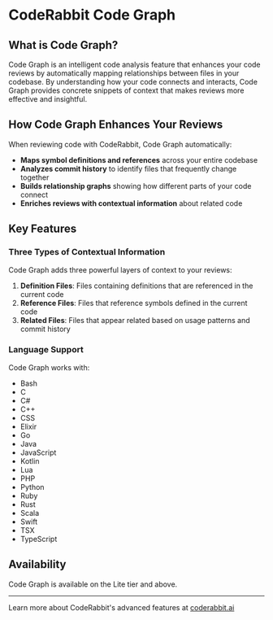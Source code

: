 # CodeRabbit Code Graph

## What is Code Graph?

Code Graph is an intelligent code analysis feature that enhances your code reviews by automatically mapping relationships between files in your codebase. By
understanding how your code connects and interacts, Code Graph provides concrete snippets of context that makes reviews more effective and insightful.

## How Code Graph Enhances Your Reviews

When reviewing code with CodeRabbit, Code Graph automatically:

- **Maps symbol definitions and references** across your entire codebase
- **Analyzes commit history** to identify files that frequently change together
- **Builds relationship graphs** showing how different parts of your code connect
- **Enriches reviews with contextual information** about related code

## Key Features

### Three Types of Contextual Information

Code Graph adds three powerful layers of context to your reviews:

1. **Definition Files**: Files containing definitions that are referenced in the current code
2. **Reference Files**: Files that reference symbols defined in the current code
3. **Related Files**: Files that appear related based on usage patterns and commit history

### Language Support

Code Graph works with:

- Bash
- C
- C#
- C++
- CSS
- Elixir
- Go
- Java
- JavaScript
- Kotlin
- Lua
- PHP
- Python
- Ruby
- Rust
- Scala
- Swift
- TSX
- TypeScript

## Availability

Code Graph is available on the Lite tier and above.

---

Learn more about CodeRabbit's advanced features at [coderabbit.ai](https://coderabbit.ai)
